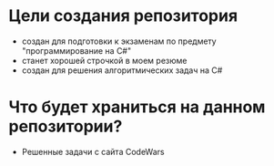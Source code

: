 # Цели создания репозитория
- создан для подготовки к экзаменам по предмету "программирование на C#"
- станет хорошей строчкой в моем резюме
- создан для решения алгоритмических задач на C#

# Что будет храниться на данном репозитории?
- Решенные задачи с сайта CodeWars
